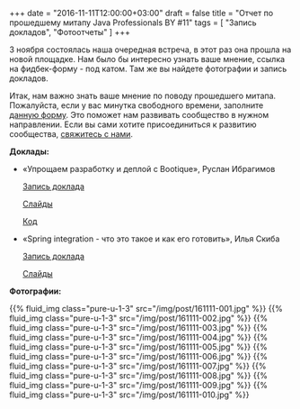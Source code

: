 +++
date = "2016-11-11T12:00:00+03:00"
draft = false
title = "Отчет по прошедшему митапу Java Professionals BY #11"
tags = [
	"Запись докладов",
	"Фотоотчеты"
]
+++

3 ноября состоялась наша очередная встреча, в этот раз она прошла на новой площадке. Нам было бы интересно узнать ваше мнение, ссылка на фидбек-форму - под катом. Там же вы найдете фотографии и запись докладов.

<!--more-->

Итак, нам важно знать ваше мнение по поводу прошедшего митапа. Пожалуйста, если у вас минутка свободного времени, заполните [данную форму](https://goo.gl/forms/T2JU89OFMGXqYDZ42). Это поможет нам развивать сообщество в нужном направлении. Если вы сами хотите присоединиться к развитию сообщества, [свяжитесь с нами](http://jprof.by/contact/).

**Доклады:**

 * «Упрощаем разработку и деплой с Bootique», Руслан Ибрагимов

	 [Запись доклада](https://www.youtube.com/watch?v=0C9bQjmS164)

	 [Слайды](http://slides.com/ruslanibragimov/introduction-in-bootique#/)

	 [Код](https://github.com/IRus/bootique-demo/tree/jprof11/7/bootique-gradle)

 * «Spring integration - что это такое и как его готовить», Илья Скиба

	 [Запись доклада](https://www.youtube.com/watch?v=DIRXR9gI_Rc)

	 [Слайды](https://www.slideshare.net/secret/bkbTolpDzzduFV)

**Фотографии:**

{{% fluid_img class="pure-u-1-3" src="/img/post/161111-001.jpg" %}}
{{% fluid_img class="pure-u-1-3" src="/img/post/161111-002.jpg" %}}
{{% fluid_img class="pure-u-1-3" src="/img/post/161111-003.jpg" %}}
{{% fluid_img class="pure-u-1-3" src="/img/post/161111-004.jpg" %}}
{{% fluid_img class="pure-u-1-3" src="/img/post/161111-005.jpg" %}}
{{% fluid_img class="pure-u-1-3" src="/img/post/161111-006.jpg" %}}
{{% fluid_img class="pure-u-1-3" src="/img/post/161111-007.jpg" %}}
{{% fluid_img class="pure-u-1-3" src="/img/post/161111-008.jpg" %}}
{{% fluid_img class="pure-u-1-3" src="/img/post/161111-009.jpg" %}}
{{% fluid_img class="pure-u-1-3" src="/img/post/161111-010.jpg" %}}
